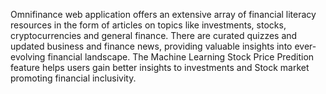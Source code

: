  Omnifinance web application offers an extensive array of financial literacy
 resources in the form of articles on topics like investments, stocks, cryptocurrencies and general finance. There are curated quizzes and updated business and finance news, providing valuable insights into ever-evolving financial landscape. The Machine Learning Stock Price Predition feature helps users gain better insights to investments and Stock market promoting financial inclusivity.

